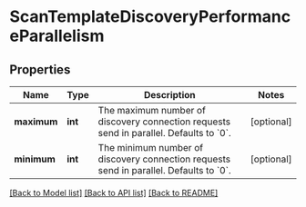 # ScanTemplateDiscoveryPerformanceParallelism

## Properties
Name | Type | Description | Notes
------------ | ------------- | ------------- | -------------
**maximum** | **int** | The maximum number of discovery connection requests send in parallel. Defaults to &#x60;0&#x60;. | [optional] 
**minimum** | **int** | The minimum number of discovery connection requests send in parallel. Defaults to &#x60;0&#x60;. | [optional] 

[[Back to Model list]](../README.md#documentation-for-models) [[Back to API list]](../README.md#documentation-for-api-endpoints) [[Back to README]](../README.md)



